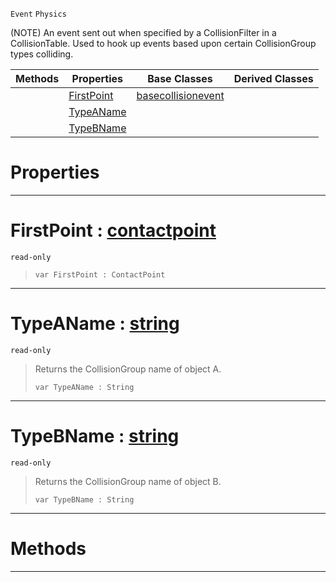  `Event` `Physics`



(NOTE) An event sent out when specified by a CollisionFilter in a CollisionTable. Used to hook up events based upon certain CollisionGroup types colliding.

|Methods|Properties|Base Classes|Derived Classes|
|---|---|---|---|
| |[ FirstPoint](https://github.com/ZilchEngine/ZilchDocs/blob/master/code_reference/class_reference/collisiongroupevent.markdown#firstpoint-zilch-engine-d)|[basecollisionevent](https://github.com/ZilchEngine/ZilchDocs/blob/master/code_reference/class_reference/basecollisionevent.markdown)| |
| |[ TypeAName](https://github.com/ZilchEngine/ZilchDocs/blob/master/code_reference/class_reference/collisiongroupevent.markdown#typeaname-zilch-engine-do)| | |
| |[ TypeBName](https://github.com/ZilchEngine/ZilchDocs/blob/master/code_reference/class_reference/collisiongroupevent.markdown#typebname-zilch-engine-do)| | |


 #  Properties


---  
 #  FirstPoint : [contactpoint](https://github.com/ZilchEngine/ZilchDocs/blob/master/code_reference/class_reference/contactpoint.markdown)

 `read-only`

> 
> ``` lang=cpp, name=Nada
> var FirstPoint : ContactPoint


---  
 #  TypeAName : [string](https://github.com/ZilchEngine/ZilchDocs/blob/master/code_reference/nada_base_types/string.markdown)

 `read-only`

> Returns the CollisionGroup name of object A.
> ``` lang=cpp, name=Nada
> var TypeAName : String


---  
 #  TypeBName : [string](https://github.com/ZilchEngine/ZilchDocs/blob/master/code_reference/nada_base_types/string.markdown)

 `read-only`

> Returns the CollisionGroup name of object B.
> ``` lang=cpp, name=Nada
> var TypeBName : String


---  
 #  Methods


---  
 

 